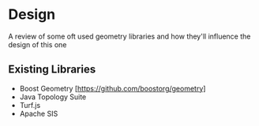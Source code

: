 # Design
A review of some oft used geometry libraries and how they'll influence the design of this one

## Existing Libraries 
- Boost Geometry [https://github.com/boostorg/geometry]
- Java Topology Suite
- Turf.js 
- Apache SIS 

